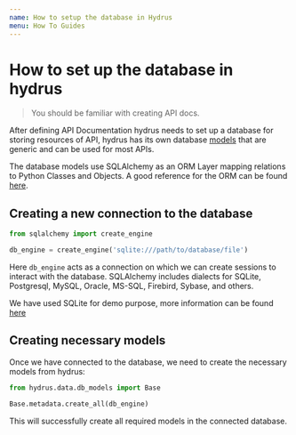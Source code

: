 ```yaml
---
name: How to setup the database in Hydrus
menu: How To Guides
---
```


# How to set up the database in hydrus
> You should be familiar with creating API docs.

After defining API Documentation hydrus needs to set up a database for storing resources of API,
hydrus has its own database [models](https://github.com/HTTP-APIs/hydrus/blob/master/hydrus/data/db_models.py)
that are generic and can be used for most APIs.

The database models use SQLAlchemy as an ORM Layer mapping relations to Python Classes and Objects.
A good reference for the ORM can be found [here](https://docs.sqlalchemy.org/en/13/orm/tutorial.html).

## Creating a new connection to the database
```python
from sqlalchemy import create_engine

db_engine = create_engine('sqlite:///path/to/database/file')
```
Here `db_engine` acts as a connection on which we can create sessions to interact with the database.
SQLAlchemy includes dialects for SQLite, Postgresql, MySQL, Oracle, MS-SQL, Firebird, Sybase, and others.

We have used SQLite for demo purpose,
more information can be found [here](https://www.sqlalchemy.org/features.html)

## Creating necessary models
Once we have connected to the database, we need to create the necessary models from hydrus:

```python
from hydrus.data.db_models import Base

Base.metadata.create_all(db_engine)
```
This will successfully create all required models in the connected database.